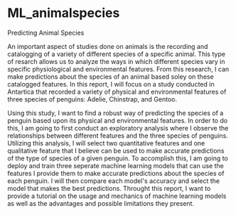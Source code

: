 # ML_animalspecies

Predicting Animal Species

An important aspect of studies done on animals is the recording and catalogging of a variety of different species of a specific animal. This type of resarch allows us to analyze the ways in which different species vary in specific physiological and environmental features. From this research, I can make predictions about the species of an animal based soley on these catalogged features. In this report, I will focus on a study conducted in Antartica that recorded a variety of physical and environmental features of three species of penguins: Adelie, Chinstrap, and Gentoo. 

Using this study, I want to find a robust way of predicting the species of a penguin based upon its physical and environmental features. In order to do this, I am going to first conduct an exploratory analysis where I observe the relationships between different features and the three species of penguins. Utilizing this analysis, I will select two quantitative features and one qualitative feature that I believe can be used to make accurate predictions of the type of species of a given penguin. To accomplish this, I am going to deploy and train three seperate machine learning models that can use the features I provide them to make accurate predictions about the species of each penguin. I will then compare each model's accuracy and select the model that makes the best predictions. Throught this report, I want to provide a tutorial on the usage and mechanics of machine learning models as well as the advantages and possible limitations they present.
